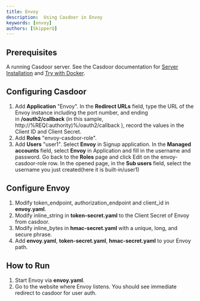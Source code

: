 ```yaml
---
title: Envoy
description:  Using Casdoor in Envoy
keywords: [envoy]
authors: [SkipperQ]
---
```



## Prerequisites
A running Casdoor server. See the Casdoor documentation for [Server Installation](https://casdoor.org/docs/basic/server-installation) and [Try with Docker](https://casdoor.org/docs/basic/try-with-docker).

## Configuring Casdoor
1. Add **Application** "Envoy". In the **Redirect URLs** field, type the URL of the Envoy instance including the port number, and ending in **/oauth2/callback** (in this sample, http://%REQ(:authority)%/oauth2/callback ), record the values in the Client ID and Client Secret.
2. Add **Roles** "envoy-casdoor-role". 
3. Add **Users** "user1". Select **Envoy** in Signup application. In the **Managed accounts** field, select **Envoy** in Application and fill in the username and password. Go back to the **Roles** page and click Edit on the envoy-casdoor-role row. In the opened page, in the **Sub users** field, select the username you just created(here it is built-in/user1)

## Configure Envoy
1. Modify token_endpoint, authorization_endpoint and client_id in **envoy.yaml**.
2. Modify inline_string in **token-secret.yaml** to the Client Secret of Envoy from casdoor.
3. Modify inline_bytes in **hmac-secret.yaml** with a unique, long, and secure phrase.
4. Add **envoy.yaml**, **token-secret.yaml**, **hmac-secret.yaml** to your Envoy path.

## How to Run
1. Start Envoy via **envoy.yaml**.
2. Go to the website where Envoy listens. You should see immediate redirect to casdoor for user auth.
